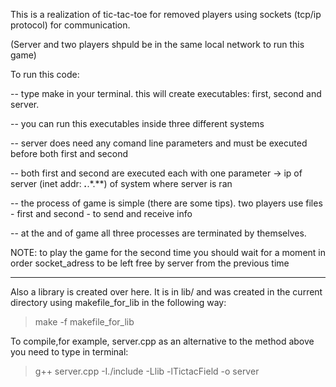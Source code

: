 This is a realization of tic-tac-toe for removed players using sockets (tcp/ip protocol) for communication.

(Server and two players shpuld be in the same local network to run this game)

To run this code:

-- type make in your terminal. this will create executables: first, second and server.

-- you can run this executables inside three different systems

-- server does need any comand line parameters and must be executed before both first and second

-- both first and second are executed each with one parameter -> ip of server (inet addr: ***.***.*.**) of system where server is ran

-- the process of game is simple (there are some tips). two players use files - first and second - to send and receive info

-- at the and of game all three processes are terminated by themselves.

NOTE: to play the game for the second time you should wait for a moment in order socket_adress to be left free by server from the previous time
____________________________________________________________________________________________________________________________

Also a library is created over here. It is in lib/ and was created in the current directory using makefile_for_lib in the following way:
> make -f makefile_for_lib

To compile,for example, server.cpp as an alternative to the method above you need to type in terminal:
> g++ server.cpp -I./include -Llib -lTictacField -o server
